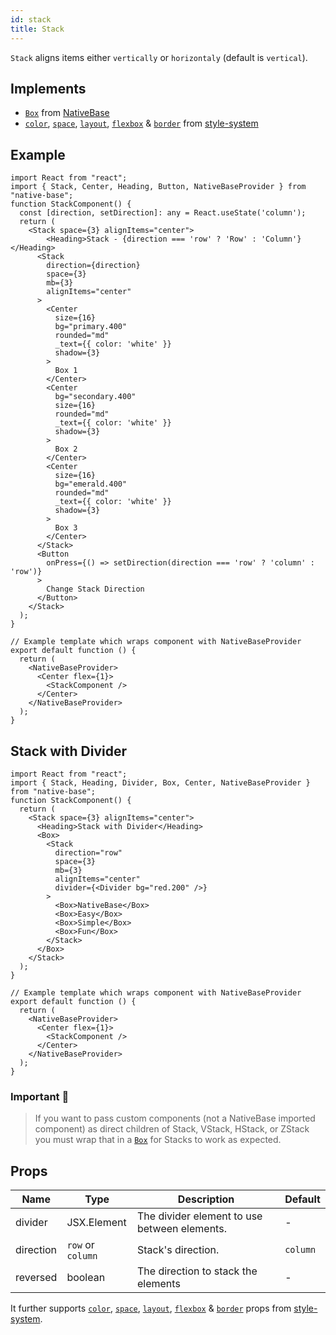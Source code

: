 ```yaml
---
id: stack
title: Stack
---
```


`Stack` aligns items either `vertically` or `horizontaly` (default is `vertical`).

## Implements

- [`Box`](box.md) from [NativeBase](nativebase.md)
- [`color`](styleProps.md#color-and-background-color), [`space`](styleProps.md#margin-and-padding), [`layout`](styleProps.md#layout-width-and-height), [`flexbox`](styleProps.md#flexbox) & [`border`](styleProps.md#borders) from [style-system](styleProps.md)

## Example

```SnackPlayer name=Stack%20Example
import React from "react";
import { Stack, Center, Heading, Button, NativeBaseProvider } from "native-base";
function StackComponent() {
  const [direction, setDirection]: any = React.useState('column');
  return (
    <Stack space={3} alignItems="center">
        <Heading>Stack - {direction === 'row' ? 'Row' : 'Column'}</Heading>
      <Stack
        direction={direction}
        space={3}
        mb={3}
        alignItems="center"
      >
        <Center
          size={16}
          bg="primary.400"
          rounded="md"
          _text={{ color: 'white' }}
          shadow={3}
        >
          Box 1
        </Center>
        <Center
          bg="secondary.400"
          size={16}
          rounded="md"
          _text={{ color: 'white' }}
          shadow={3}
        >
          Box 2
        </Center>
        <Center
          size={16}
          bg="emerald.400"
          rounded="md"
          _text={{ color: 'white' }}
          shadow={3}
        >
          Box 3
        </Center>
      </Stack>
      <Button
        onPress={() => setDirection(direction === 'row' ? 'column' : 'row')}
      >
        Change Stack Direction
      </Button>
    </Stack>
  );
}

// Example template which wraps component with NativeBaseProvider
export default function () {
  return (
    <NativeBaseProvider>
      <Center flex={1}>
        <StackComponent />
      </Center>
    </NativeBaseProvider>
  );
}
```

## Stack with Divider

```SnackPlayer name=Stack%20with%20Divider
import React from "react";
import { Stack, Heading, Divider, Box, Center, NativeBaseProvider } from "native-base";
function StackComponent() {
  return (
    <Stack space={3} alignItems="center">
      <Heading>Stack with Divider</Heading>
      <Box>
        <Stack
          direction="row"
          space={3}
          mb={3}
          alignItems="center"
          divider={<Divider bg="red.200" />}
        >
          <Box>NativeBase</Box>
          <Box>Easy</Box>
          <Box>Simple</Box>
          <Box>Fun</Box>
        </Stack>
      </Box>
    </Stack>
  );
}

// Example template which wraps component with NativeBaseProvider
export default function () {
  return (
    <NativeBaseProvider>
      <Center flex={1}>
        <StackComponent />
      </Center>
    </NativeBaseProvider>
  );
}
```

### Important 🚨

> If you want to pass custom components (not a NativeBase imported component) as direct children of Stack, VStack, HStack, or ZStack you must wrap that in a [`Box`](box.md) for Stacks to work as expected.

## Props

| Name      | Type              | Description                                  | Default  |
| --------- | ----------------- | -------------------------------------------- | -------- |
| divider   | JSX.Element       | The divider element to use between elements. | -        |
| direction | `row` or `column` | Stack's direction.                           | `column` |
| reversed  | boolean           | The direction to stack the elements          | -        |

It further supports [`color`](styleProps.md#color-and-background-color), [`space`](styleProps.md#margin-and-padding), [`layout`](styleProps.md#layout-width-and-height), [`flexbox`](styleProps.md#flexbox) & [`border`](styleProps.md#borders) props from [style-system](styleProps.md).
